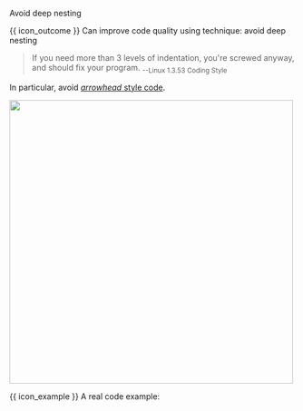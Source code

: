 <span id="title">Avoid deep nesting</span>

<span id="prereqs"></span>

<span id="outcomes">{{ icon_outcome }} Can improve code quality using technique: avoid deep nesting </span>

<div id="body">

>If you need more than 3 levels of indentation, you're screwed anyway, and should fix your program. <sub>--Linux 1.3.53 Coding Style</sub>

In particular, avoid [_arrowhead_ style code](https://blog.codinghorror.com/flattening-arrow-code/).

<img src="{{baseUrl}}/codeQuality/maximizeReadability/basic/avoidDeepNesting/images/arrowheadStyle.png" width="500" />
<p/>

<box>

{{ icon_example }} A real code example:

<div class="alt-java">
  <include src="../../introduction/example-java.md" />
</div>
<div class="alt-python">
  <include src="../../introduction/example-python.md" />
</div>

</box>

</div>

<div id="extras">
</div>
